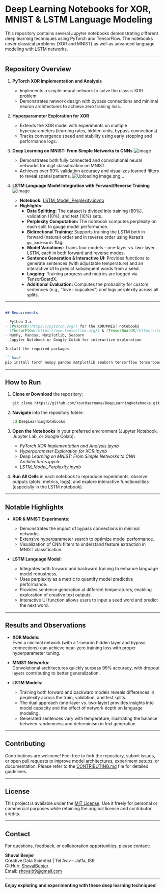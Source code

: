 # Deep Learning Notebooks for XOR, MNIST & LSTM Language Modeling

This repository contains several Jupyter notebooks demonstrating different deep learning techniques using PyTorch and TensorFlow. The notebooks cover classical problems (XOR and MNIST) as well as advanced language modeling with LSTM networks.

---

## Repository Overview

1. **PyTorch XOR Implementation and Analysis**  
   - Implements a simple neural network to solve the classic XOR problem.  
   - Demonstrates network design with bypass connections and minimal neuron architectures to achieve zero training loss.

2. **Hyperparameter Exploration for XOR**  
   - Extends the XOR model with experiments on multiple hyperparameters (learning rates, hidden units, bypass connections).  
   - Tracks convergence speed and stability using early stopping and performance logs.

3. **Deep Learning on MNIST: From Simple Networks to CNNs**
   ![image](https://github.com/user-attachments/assets/258d15b3-a354-47f3-8155-3fb8974d7ff1)

   - Demonstrates both fully connected and convolutional neural networks for digit classification on MNIST.  
   - Achieves over 99% validation accuracy and visualizes learned filters to reveal spatial patterns.
![Uploading image.png…]()

4. **LSTM Language Model Integration with Forward/Reverse Training**  
![image](https://github.com/user-attachments/assets/39cd1390-9731-4a50-b275-8baeac86a796)

   - **Notebook:** [LSTM_Model_Perplexity.ipynb](https://github.com/ShovalBenjer/deep_learning_neural_networks/blob/main/LSTM_Model_Perplexity.ipynb)  
   - **Highlights:**
     - **Data Splitting:** The dataset is divided into training (80%), validation (10%), and test (10%) sets.
     - **Perplexity Computation:** The notebook computes perplexity on each split to gauge model performance.
     - **Bidirectional Training:** Supports training the LSTM both in forward (natural) order and in reverse order using Keras’s `go_backwards` flag.
     - **Model Variations:** Trains four models – one-layer vs. two-layer LSTM, each in both forward and reverse modes.
     - **Sentence Generation & Interactive UI:** Provides functions to generate sentences (with adjustable temperature) and an interactive UI to predict subsequent words from a seed.
     - **Logging:** Training progress and metrics are logged via TensorBoardX.
     - **Additional Evaluation:** Computes the probability for custom sentences (e.g., "love i cupcakes") and logs perplexity across all splits.

---

```markdown

## Requirements

- Python 3.x  
- [PyTorch](https://pytorch.org/) for the XOR/MNIST notebooks  
- [TensorFlow](https://www.tensorflow.org/) & [TensorBoardX](https://tensorboardx.readthedocs.io/) for the LSTM notebook  
- NumPy, Pandas, Matplotlib, Seaborn  
- Jupyter Notebook or Google Colab for interactive exploration

Install the required packages:

```bash
pip install torch numpy pandas matplotlib seaborn tensorflow tensorboardX
```

---

## How to Run

1. **Clone or Download** the repository:
   ```bash
   git clone https://github.com/YourUsername/DeepLearningNotebooks.git
   ```
2. **Navigate** into the repository folder:
   ```bash
   cd DeepLearningNotebooks
   ```
3. **Open the Notebooks** in your preferred environment (Jupyter Notebook, Jupyter Lab, or Google Colab):
   - _PyTorch XOR Implementation and Analysis.ipynb_
   - _Hyperparameter Exploration for XOR.ipynb_
   - _Deep Learning on MNIST: From Simple Networks to CNN Architectures.ipynb_
   - _LSTM_Model_Perplexity.ipynb_

4. **Run All Cells** in each notebook to reproduce experiments, observe outputs (plots, metrics, logs), and explore interactive functionalities (especially in the LSTM notebook).

---

## Notable Highlights

- **XOR & MNIST Experiments:**
  - Demonstrates the impact of bypass connections in minimal networks.
  - Extensive hyperparameter search to optimize model performance.
  - Visualization of CNN filters to understand feature extraction in MNIST classification.

- **LSTM Language Model:**
  - Integrates both forward and backward training to enhance language model robustness.
  - Uses perplexity as a metric to quantify model predictive performance.
  - Provides sentence generation at different temperatures, enabling exploration of creative text outputs.
  - Interactive UI function allows users to input a seed word and predict the next word.

---

## Results and Observations

- **XOR Models:**  
  Even a minimal network (with a 1-neuron hidden layer and bypass connections) can achieve near-zero training loss with proper hyperparameter tuning.

- **MNIST Networks:**  
  Convolutional architectures quickly surpass 99% accuracy, with dropout layers contributing to better generalization.

- **LSTM Models:**  
  - Training both forward and backward models reveals differences in perplexity across the train, validation, and test splits.
  - The dual approach (one-layer vs. two-layer) provides insights into model capacity and the effect of network depth on language modeling.
  - Generated sentences vary with temperature, illustrating the balance between randomness and determinism in text generation.

---

## Contributing

Contributions are welcome! Feel free to fork the repository, submit issues, or open pull requests to improve model architectures, experiment setups, or documentation. Please refer to the [CONTRIBUTING.md](CONTRIBUTING.md) file for detailed guidelines.

---

## License

This project is available under the [MIT License](LICENSE). Use it freely for personal or commercial purposes while retaining the original license and contributor credits.

---

## Contact

For questions, feedback, or collaboration opportunities, please contact:  

**Shoval Benjer**  
Creative Data Scientist | Tel Aviv - Jaffa, ISR  
GitHub: [ShovalBenjer](https://github.com/ShovalBenjer)  
Email: shovalb9@gmail.com  

---

**Enjoy exploring and experimenting with these deep learning techniques!**
